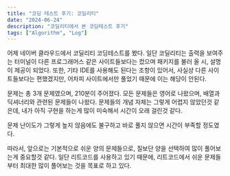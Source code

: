 ```yaml
---
title: "코딩 테스트 후기: 코딜리티"
date: "2024-06-24"
description: "코딜리티에서 본 코딩테스트 후기"
tags: ["Algorithm", "Log"]
---
```


어제 네이버 클라우드에서 코딜리티 코딩테스트를 봤다. 일단 코딜리티는 출력을 보여주는 터미널이 다른 프로그래머스 같은 사이트들보다는 컸으며 패키지를 불러 올 시, 설명이 제공이 되었다. 또한, 기타 IDE를 사용해도 된다는 조항이 있어서, 사실상 다른 사이트들보다는 편했겠지만, 어차피 사이트에서만 풀었기 때문에 이는 해당이 안된다.

문제는 총 3개 문제였으며, 210분이 주어졌다. 모든 문제들은 영어로 나왔으며, 배열과 딕셔너리와 관련된 문제들이 나왔다. 문제들의 개념 자체는 그렇게 어렵지 않았던것 같은데, 내가 아직 구현을 하는게 많이 미숙해서 시간이 오래 걸린것 같다.

문제 난이도가 그렇게 높지 않음에도 불구하고 바로 풀지 않으면 시간이 부족할 정도였다.

따라서, 앞으로는 기본적으로 쉬운 양의 문제들으로, 질보단 양을 선택하여 많이 풀어보는게 중요할것 같다. 일단 리트코드를 사용하고 있기 때문에, 리트코드에서 쉬운 문제들부터 최대한 많이 풀어보는 것을 목표로 하고 있다.